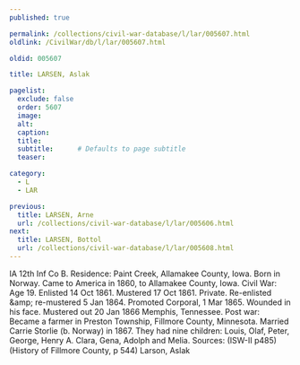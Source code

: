 ```yaml
---
published: true

permalink: /collections/civil-war-database/l/lar/005607.html
oldlink: /CivilWar/db/l/lar/005607.html

oldid: 005607

title: LARSEN, Aslak

pagelist:
  exclude: false
  order: 5607
  image: 
  alt:
  caption:
  title:
  subtitle:      # Defaults to page subtitle
  teaser:

category: 
  - L 
  - LAR

previous:
  title: LARSEN, Arne
  url: /collections/civil-war-database/l/lar/005606.html  
next:
  title: LARSEN, Bottol
  url: /collections/civil-war-database/l/lar/005608.html   
---
```

IA 12th Inf Co B. Residence: Paint Creek, Allamakee County, Iowa. Born in Norway. Came to America in 1860, to Allamakee County, Iowa. Civil War: Age 19. Enlisted 14 Oct 1861. Mustered 17 Oct 1861. Private. Re-enlisted &amp;amp; re-mustered 5 Jan 1864. Promoted Corporal, 1 Mar 1865. Wounded in his face. Mustered out 20 Jan 1866 Memphis, Tennessee. Post war: Became a farmer in Preston Township, Fillmore County, Minnesota. Married Carrie Storlie (b. Norway) in 1867. They had nine children: Louis, Olaf, Peter, George, Henry A. Clara, Gena, Adolph and Melia. Sources: (ISW-II p485) (History of Fillmore County, p 544) &#147;Larson, Aslak&#148;
